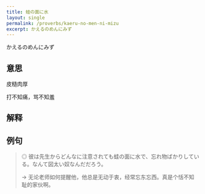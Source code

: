 ```yaml
---
title: 蛙の面に水
layout: single
permalink: /proverbs/kaeru-no-men-ni-mizu
excerpt: かえるのめんにみず
---
```


かえるのめんにみず

## 意思

皮糙肉厚

打不知痛，骂不知羞

## 解释

## 例句

> ◎ 彼は先生からどんなに注意されても蛙の面に水で、忘れ物ばかりしている。なんて図太い奴なんだだろう。
>
> → 无论老师如何提醒他，他总是无动于衷，经常忘东忘西。真是个恬不知耻的家伙啊。

